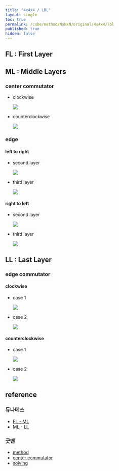 ```yaml
---
title: "4x4x4 / LBL"
layout: single
toc: true
permalink: /cube/method/NxNxN/original/4x4x4/lbl
published: true
hidden: false
---
```


<head>
  <base target="_blank">
  <style>
    img {
      max-width:300px;
    }
  </style>
</head>



## FL : First Layer


## ML : Middle Layers

### center commutator

- clockwise

  <a href="https://alpha.twizzle.net/edit/?puzzle=4x4x4&stickering=centers-only&alg=2L%27+U%27+2R+U+2L+U%27+2R%27+U&setup-alg=x2+2F+2U+2F%27+2R+F2+2R%27+F">
    <img src="https://user-images.githubusercontent.com/92285528/215314201-4d2e3860-24a1-403b-90f4-bd39beb46ed3.png">
  </a>

- counterclockwise

  <a href="https://alpha.twizzle.net/edit/?puzzle=4x4x4&alg=2R+U+2L%27+U%27+2R%27+U+2L+U%27&stickering=centers-only&setup-alg=x2+2F+2D%27+2F%27+F2+2L%27+F2+2L+F%27">
    <img src="https://user-images.githubusercontent.com/92285528/215314483-8a14a52f-0e0c-4312-b594-574435a131bf.png">
  </a>

### edge

#### left to right

- second layer

  <a href="https://alpha.twizzle.net/edit/?puzzle=4x4x4&setup-anchor=end&alg=U+R+U+R%27+U%27+2F+U+R+U%27+R%27+2F%27&stickering=F2L">
    <img src="https://user-images.githubusercontent.com/92285528/215315279-822622c0-0a86-42a2-8c5b-57e8a6a5edd3.png">
  </a>

- third layer

  <a href="https://alpha.twizzle.net/edit/?puzzle=4x4x4&alg=U+R+U+R%27+U%27+2B%27+U+R+U%27+R%27+2B&setup-anchor=end&stickering=F2L">
    <img src="https://user-images.githubusercontent.com/92285528/215315327-817d29eb-55da-48a9-968b-c7be6e2d4bd9.png">
  </a>

#### right to left

- second layer

  <a href="https://alpha.twizzle.net/edit/?puzzle=4x4x4&setup-anchor=end&alg=U%27+F%27+U%27+F+U+2R%27+U%27+F%27+U+F+2R&stickering=F2L">
    <img src="https://user-images.githubusercontent.com/92285528/215315377-28fba903-7468-40bb-9619-6f16945deb52.png">
  </a>

- third layer

  <a href="https://alpha.twizzle.net/edit/?puzzle=4x4x4&setup-anchor=end&alg=U%27+F%27+U%27+F+U+2L+U%27+F%27+U+F+2L%27&stickering=F2L">
    <img src="https://user-images.githubusercontent.com/92285528/215315416-4052af60-b076-4576-8fce-1a74481fa4e8.png">
  </a>



## LL : Last Layer

### edge commutator

#### clockwise

- case 1

  <a href="https://alpha.twizzle.net/edit/?puzzle=4x4x4&setup-anchor=end&stickering=ELL&alg=2F%27+L%27+B+L+2F+L%27+B%27+L">
    <img src="https://user-images.githubusercontent.com/92285528/215314828-9e73dc05-51eb-4f7f-bb0d-157ae8d31cb5.png">
  </a>

- case 2

  <a href="https://alpha.twizzle.net/edit/?puzzle=4x4x4&setup-anchor=end&stickering=ELL&alg=2F%27+U%27+L+U+L%27+2F+L+U%27+L%27+U">
    <img src="https://user-images.githubusercontent.com/92285528/215314943-0a0d0cc9-9600-4b68-b391-4e96d2a404b2.png">
  </a>

#### counterclockwise

- case 1

  <a href="https://alpha.twizzle.net/edit/?puzzle=4x4x4&setup-anchor=end&stickering=ELL&alg=2F+R+B%27+R%27+2F%27+R+B+R%27">
    <img src="https://user-images.githubusercontent.com/92285528/215315041-2ede679f-078a-417d-a7de-6a11b181622c.png">
  </a>

- case 2

  <a href="https://alpha.twizzle.net/edit/?puzzle=4x4x4&setup-anchor=end&stickering=ELL&alg=2F+U+R%27+U%27+R+2F%27+R%27+U+R+U%27">
    <img src="https://user-images.githubusercontent.com/92285528/215315065-7ef20fbb-aa09-483b-81d6-b750d5834e98.png">
  </a>



## reference

### 듀나메스

- [FL - ML](https://youtu.be/_Hbf2TpsoUI)
- [ML - LL](https://youtu.be/MtVIzF3Umyo)

### 굿맨

- [method](https://youtu.be/D_UYYz_OwOM)
- [center commutator](https://youtu.be/HsUH_K_921w)
- [solving](https://youtu.be/iRoivG7Te40)
